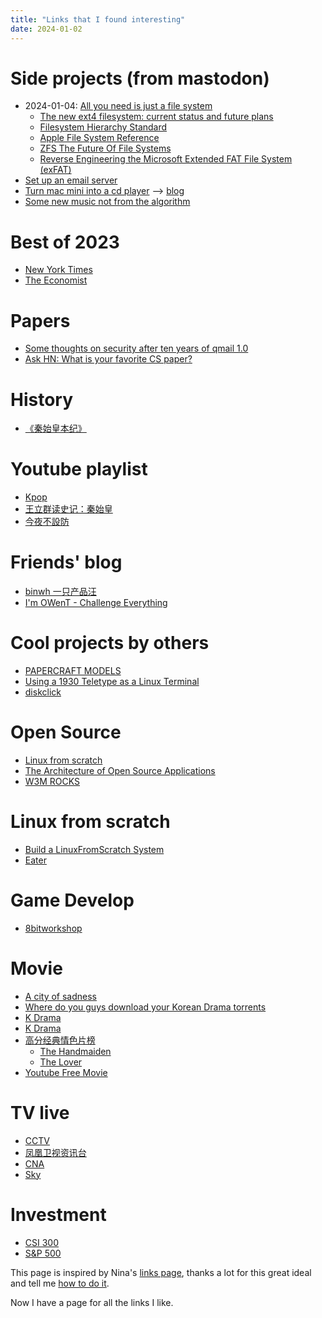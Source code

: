 ```yaml
---
title: "Links that I found interesting"
date: 2024-01-02
---
```


# Side projects (from mastodon)

* 2024-01-04: [All you need is just a file system](https://famichiki.jp/@xiaopi/111695727220626408)
    * [The new ext4 filesystem: current status and future plans](https://www.kernel.org/doc/ols/2007/ols2007v2-pages-21-34.pdf)
    * [Filesystem Hierarchy Standard](https://refspecs.linuxfoundation.org/FHS_3.0/fhs-3.0.pdf)
    * [Apple File System Reference](https://developer.apple.com/support/downloads/Apple-File-System-Reference.pdf)
    * [ZFS The Future Of File Systems](https://courses.cs.washington.edu/courses/cse451/20sp/lectures/14.1-zfs-intro.pdf)
    * [Reverse Engineering the Microsoft Extended FAT File System (exFAT)](https://www.giac.org/paper/gcfa/570/reverse-engineering-microsoft-exfat-file-system/106672)
* [Set up an email server](https://famichiki.jp/@xiaopi/111685692536997779)
* [Turn mac mini into a cd player](https://famichiki.jp/@xiaopi/111668021062749011) --> [blog](https://xiaopi.one/2024/01/02/turn-mac-mini-into-a-cd-player.html)
* [Some new music not from the algorithm](https://famichiki.jp/@xiaopi/111642020858497030)

# Best of 2023

* [New York Times](https://www.nytimes.com/spotlight/best-of)
* [The Economist](https://www.economist.com/best-of-the-year)

# Papers

* [Some thoughts on security after ten years of qmail 1.0](https://cr.yp.to/qmail/qmailsec-20071101.pdf)
* [Ask HN: What is your favorite CS paper?](https://news.ycombinator.com/item?id=15089476)

# History

* [《秦始皇本纪》](https://ctext.org/shiji/qin-shi-huang-ben-ji/)

# Youtube playlist

* [Kpop](https://www.youtube.com/playlist?list=PLUjpTH2knFZEo9oftxEtcWujJSZVESSCoa)
* [王立群读史记：秦始皇](https://www.youtube.com/watch?v=x2Lw51uylHs&list=PLlD7SeKBB31cOkW4dM6bW4sv5P4jHSZ7d&pp=iAQB)
* [今夜不設防](https://www.youtube.com/@atvhongkong/search?query=%E4%BB%8A%E5%A4%9C%E4%B8%8D%E8%AE%BE%E9%98%B2)

# Friends' blog

* [binwh 一只产品汪](https://binwh.com/)
* [I'm OWenT - Challenge Everything](https://owent.net/)

# Cool projects by others

* [PAPERCRAFT MODELS](https://archive.org/details/amiga-500-new-art-ver1_202210/Classic%20Computer%20Papercrafts/Amstrad-CPC-264-Papercraft-Ver-2/)
* [Using a 1930 Teletype as a Linux Terminal](https://www.youtube.com/watch?v=2XLZ4Z8LpEE)
* [diskclick](https://deervo.itch.io/diskclick)

# Open Source

* [Linux from scratch](https://www.linuxfromscratch.org/)
* [The Architecture of Open Source Applications](https://aosabook.org/en/v1/sendmail.html)
* [W3M ROCKS](http://w3m.rocks/)

# Linux from scratch

* [Build a LinuxFromScratch System](https://www.youtube.com/watch?v=IXA0GNTLf_Q&list=PLHh55M_Kq4OAPznDEcgnkQsbjgvG-QFBR)
* [Eater](https://eater.net/)

# Game Develop

* [8bitworkshop](https://8bitworkshop.com/)

# Movie

* [A city of sadness](https://archive.org/details/a.-city.of.-sadness.-1989.-sd.-dvd.x-264.-ac-3-tbb)
* [Where do you guys download your Korean Drama torrents](https://www.reddit.com/r/KDRAMA/comments/5mizty/where_do_you_guys_download_your_korean_drama/)
* [K Drama](https://dramacools1.cam/)
* [K Drama](https://ww1.kissasian.video/home.html)
* [高分经典情色片榜](https://m.douban.com/subject_collection/film_genre_37)
  * [The Handmaiden](https://www.amazon.com/Handmaiden-KIM-MIN-hee/dp/B08J8K9KJQ)
  * [The Lover](https://ridomovies.tv/movies/the-lover-watch-online-1992)
* [Youtube Free Movie](https://www.youtube.com/feed/storefront?bp=ogUCKAY%3D)

# TV live

* [CCTV](https://tv.cctv.com/live/)
* [凤凰卫视资讯台](https://www.youtube.com/watch?v=0K6C6Rv4RR4)
* [CNA](https://www.youtube.com/watch?v=XWq5kBlakcQ)
* [Sky](https://www.youtube.com/watch?v=w9uJg68CV4g)

# Investment

* [CSI 300](https://www.google.com/finance/quote/000300:SHA?sa=X&ved=2ahUKEwiZic-T4OuEAxVYHEQIHSvNDpUQ3ecFegQIKRAf)
* [S&P 500](https://www.google.com/finance/quote/.INX:INDEXSP)

This page is inspired by Nina's [links page](http://www.ninakalinina.com/links.htm),
thanks a lot for this great ideal and tell me [how to do it](https://tech.lgbt/@nina_kali_nina/111661329226873270#.).

Now I have a page for all the links I like.
